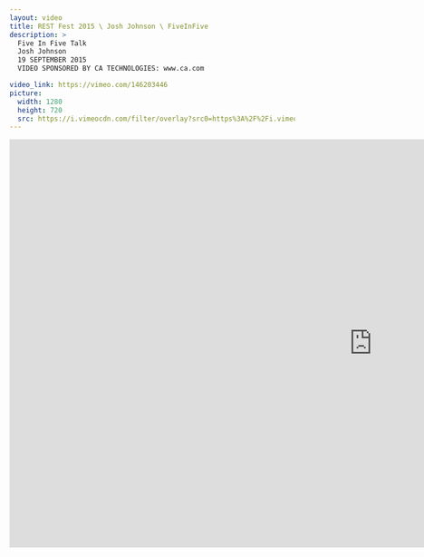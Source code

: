 ```yaml
---
layout: video
title: REST Fest 2015 \ Josh Johnson \ FiveInFive
description: >
  Five In Five Talk
  Josh Johnson
  19 SEPTEMBER 2015
  VIDEO SPONSORED BY CA TECHNOLOGIES: www.ca.com

video_link: https://vimeo.com/146203446
picture:
  width: 1280
  height: 720
  src: https://i.vimeocdn.com/filter/overlay?src0=https%3A%2F%2Fi.vimeocdn.com%2Fvideo%2F544598639_1280x720.jpg&src1=http%3A%2F%2Ff.vimeocdn.com%2Fp%2Fimages%2Fcrawler_play.png
---
```

<iframe src="https://player.vimeo.com/video/146203446?title=0&byline=0&portrait=0&badge=0&autopause=0&player_id=0" width="1280" height="720" frameborder="0" title="REST Fest 2015 \ Josh Johnson \ FiveInFive" webkitallowfullscreen mozallowfullscreen allowfullscreen></iframe>